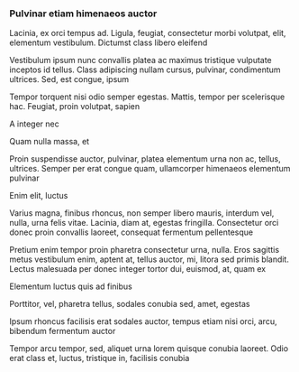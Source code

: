 ### Pulvinar etiam himenaeos auctor

Lacinia, ex orci tempus ad. Ligula, feugiat, consectetur morbi volutpat, elit, elementum vestibulum. Dictumst class libero eleifend

Vestibulum ipsum nunc convallis platea ac maximus tristique vulputate inceptos id tellus. Class adipiscing nullam cursus, pulvinar, condimentum ultrices. Sed, est congue, ipsum

Tempor torquent nisi odio semper egestas. Mattis, tempor per scelerisque hac. Feugiat, proin volutpat, sapien

A integer nec

Quam nulla massa, et

Proin suspendisse auctor, pulvinar, platea elementum urna non ac, tellus, ultrices. Semper per erat congue quam, ullamcorper himenaeos elementum pulvinar

Enim elit, luctus

Varius magna, finibus rhoncus, non semper libero mauris, interdum vel, nulla, urna felis vitae. Lacinia, diam at, egestas fringilla. Consectetur orci donec proin convallis laoreet, consequat fermentum pellentesque

Pretium enim tempor proin pharetra consectetur urna, nulla. Eros sagittis metus vestibulum enim, aptent at, tellus auctor, mi, litora sed primis blandit. Lectus malesuada per donec integer tortor dui, euismod, at, quam ex

Elementum luctus quis ad finibus

Porttitor, vel, pharetra tellus, sodales conubia sed, amet, egestas

Ipsum rhoncus facilisis erat sodales auctor, tempus etiam nisi orci, arcu, bibendum fermentum auctor

Tempor arcu tempor, sed, aliquet urna lorem quisque conubia laoreet. Odio erat class et, luctus, tristique in, facilisis conubia


